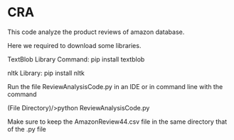 # CRA
This code analyze the product reviews of amazon database.

Here we required to download some libraries.

TextBlob Library Command: pip install textblob

nltk Library: pip install nltk

Run the file ReviewAnalysisCode.py in an IDE or in command line with the command

(File Directory)/>python ReviewAnalysisCode.py

Make sure to keep the AmazonReview44.csv file in the same directory that of the .py file
